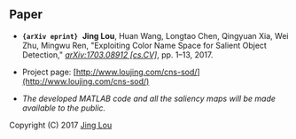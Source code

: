 ## Paper
 - **`{arXiv eprint}`**&nbsp;&nbsp;**Jing Lou**, Huan Wang, Longtao Chen, Qingyuan Xia, Wei Zhu, Mingwu Ren, "Exploiting Color Name Space for Salient Object Detection," *[arXiv:1703.08912 [cs.CV]](https://arxiv.org/abs/1703.08912)*, pp. 1&ndash;13, 2017.

 - Project page: [http://www.loujing.com/cns-sod/](http://www.loujing.com/cns-sod/)

 - *The developed MATLAB code and all the saliency maps will be made available to the public.*

Copyright (C) 2017 [Jing Lou](http://www.loujing.com)
